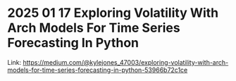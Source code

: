 # 2025 01 17 Exploring Volatility With Arch Models For Time Series Forecasting In Python

Link: https://medium.com/@kylejones_47003/exploring-volatility-with-arch-models-for-time-series-forecasting-in-python-53966b72c1ce
